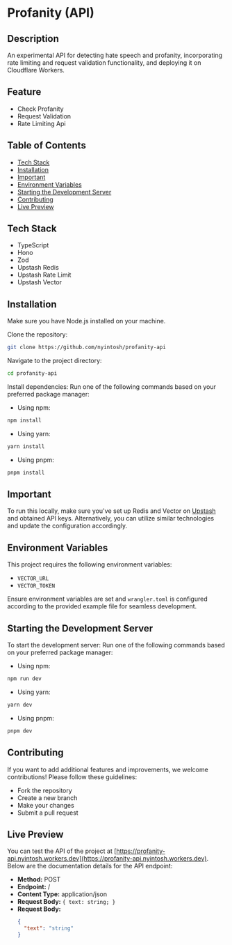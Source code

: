 # Profanity (API)

## Description

An experimental API for detecting hate speech and profanity, incorporating rate limiting and request validation functionality, and deploying it on Cloudflare Workers.

## Feature

- Check Profanity
- Request Validation
- Rate Limiting Api

## Table of Contents

- [Tech Stack](#tech-stack)
- [Installation](#installation)
- [Important](#important)
- [Environment Variables](#environment-variables)
- [Starting the Development Server](#starting-the-development-server)
- [Contributing](#contributing)
- [Live Preview](#live-preview)

## Tech Stack

- TypeScript
- Hono
- Zod
- Upstash Redis
- Upstash Rate Limit
- Upstash Vector

## Installation

Make sure you have Node.js installed on your machine.

Clone the repository:

```bash
git clone https://github.com/nyintosh/profanity-api
```

Navigate to the project directory:

```bash
cd profanity-api
```

Install dependencies:
Run one of the following commands based on your preferred package manager:

- Using npm:

```bash
npm install
```

- Using yarn:

```bash
yarn install
```

- Using pnpm:

```bash
pnpm install
```

## Important

To run this locally, make sure you've set up Redis and Vector on [Upstash](https://upstash.com) and obtained API keys. Alternatively, you can utilize similar technologies and update the configuration accordingly.

## Environment Variables

This project requires the following environment variables:

- `VECTOR_URL`
- `VECTOR_TOKEN`

Ensure environment variables are set and `wrangler.toml` is configured according to the provided example file for seamless development.

## Starting the Development Server

To start the development server:
Run one of the following commands based on your preferred package manager:

- Using npm:

```bash
npm run dev
```

- Using yarn:

```bash
yarn dev
```

- Using pnpm:

```bash
pnpm dev
```

## Contributing

If you want to add additional features and improvements, we welcome contributions! Please follow these guidelines:

- Fork the repository
- Create a new branch
- Make your changes
- Submit a pull request

## Live Preview

You can test the API of the project at [https://profanity-api.nyintosh.workers.dev](https://profanity-api.nyintosh.workers.dev). Below are the documentation details for the API endpoint:

- **Method:** POST
- **Endpoint:** /
- **Content Type:** application/json
- **Request Body:** `{ text: string; }`
- **Request Body:**
  ```json
  {
  	"text": "string"
  }
  ```
